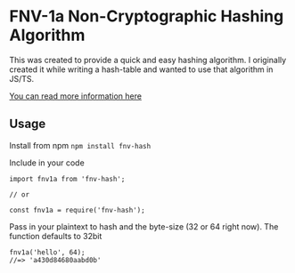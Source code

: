 # FNV-1a Non-Cryptographic Hashing Algorithm

This was created to provide a quick and easy hashing algorithm. I originally created it while writing a hash-table and wanted to use that algorithm in JS/TS.

[You can read more information here](https://en.wikipedia.org/wiki/Fowler%E2%80%93Noll%E2%80%93Vo_hash_function)

## Usage

Install from npm
`npm install fnv-hash`

Include in your code
```
import fnv1a from 'fnv-hash';

// or

const fnv1a = require('fnv-hash');

```

Pass in your plaintext to hash and the byte-size (32 or 64 right now). The function defaults to 32bit
```
fnv1a('hello', 64);
//=> 'a430d84680aabd0b'
```